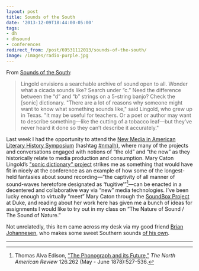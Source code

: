```yaml
---
layout: post 
title: Sounds of the South 
date: '2013-12-09T18:44:00-05:00' 
tags: 
- dh 
- dhsound 
- conferences 
redirect_from: /post/69531112013/sounds-of-the-south/
image: /images/radio-purple.jpg
--- 
```


From [Sounds of the South](http://today.duke.edu/2013/11/soundsofsouth):

> Lingold envisions a searchable archive of sound open to all. Wonder what a cicada sounds like? Search under “c.” Need the difference between the “d” and “b” strings on a 5-string banjo? Check the [sonic] dictionary. "There are a lot of reasons why someone might want to know what something sounds like," said Lingold, who grew up in Texas. "It may be useful for teachers. Or a poet or author may want to describe something—like the cutting of a tobacco leaf—but they’ve never heard it done so they can’t describe it accurately."

Last week I had the opportunity to attend the [New Media in American Literary History Symposium](http://www.northeastern.edu/nulab/nmalh/) (hashtag [\#nmalh](https://twitter.com/search?q=%23nmalh&src=typd&f=realtime)), where many of the projects and conversations engaged with notions of “the old” and “the new” as they historically relate to media production and consumption. Mary Caton Lingold’s ["sonic dictionary" project](http://today.duke.edu/2013/11/soundsofsouth) strikes me as something that would have fit in nicely at the conference as an example of how some of the longest-held fantasies about sound recording—”the captivity of all manner of sound-waves heretofore designated as ‘fugitive’”[^1]—can be enacted in a decentered and collaborative way via “new” media technologies. I’ve been lucky enough to virtually “meet” Mary Caton through the [SoundBox Project](http://sites.fhi.duke.edu/soundbox/) at Duke, and reading about her work here has given me a bunch of ideas for assignments I would like to try out in my class on “The Nature of Sound / The Sound of Nature.”

Not unrelatedly, this item came across my desk via my good friend [Brian Johannesen](http://brianjohannesen.com/), who makes some sweet Southern sounds [of his own](http://brianjohannesen.bandcamp.com/).

* * * * *

[^1]: Thomas Alva Edison, ["The Phonograph and its Future,"](https://archive.org/details/jstor-25110210) *The North American Review* 126.262 (May - June 1878):527-536.


